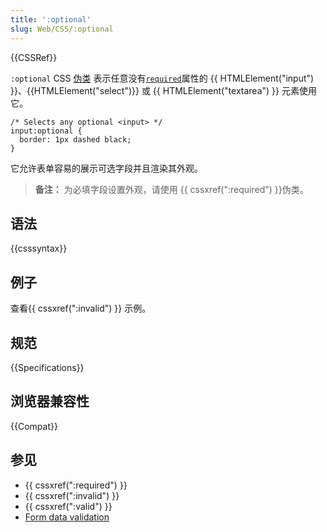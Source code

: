 ```yaml
---
title: ':optional'
slug: Web/CSS/:optional
---
```


{{CSSRef}}

`:optional` CSS [伪类](/zh-CN/CSS/Pseudo-classes) 表示任意没有[`required`](/zh-CN/docs/Web/HTML/Element/input#required)属性的 {{ HTMLElement("input") }}、{{HTMLElement("select")}} 或 {{ HTMLElement("textarea") }} 元素使用它。

```
/* Selects any optional <input> */
input:optional {
  border: 1px dashed black;
}
```

它允许表单容易的展示可选字段并且渲染其外观。

> **备注：** 为必填字段设置外观，请使用 {{ cssxref(":required") }}伪类。

## 语法

{{csssyntax}}

## 例子

查看{{ cssxref(":invalid") }} 示例。

## 规范

{{Specifications}}

## 浏览器兼容性

{{Compat}}

## 参见

- {{ cssxref(":required") }}
- {{ cssxref(":invalid") }}
- {{ cssxref(":valid") }}
- [Form data validation](/zh-CN/docs/Learn/HTML/Forms/Form_validation)
